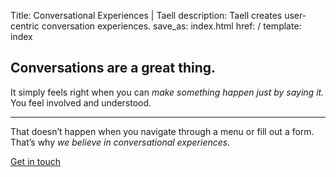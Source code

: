 Title: Conversational Experiences | Taell
description: Taell creates user-centric conversation experiences.
save_as: index.html
href: /
template: index


## Conversations are a great thing.

 It simply feels right when you can *make something happen just by saying it.* You feel involved and understood.  

---

That doesn’t happen when you navigate through a menu or fill out a form. That’s why *we believe in conversational experiences.*

<div class="btn-wrapper">
<a class="btn btn-color-red" href="mailto:hello@taell.me">Get in touch</a>
</div>
